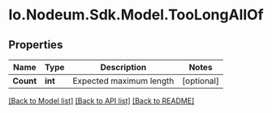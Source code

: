# Io.Nodeum.Sdk.Model.TooLongAllOf
## Properties

Name | Type | Description | Notes
------------ | ------------- | ------------- | -------------
**Count** | **int** | Expected maximum length | [optional] 

[[Back to Model list]](../README.md#documentation-for-models) [[Back to API list]](../README.md#documentation-for-api-endpoints) [[Back to README]](../README.md)


